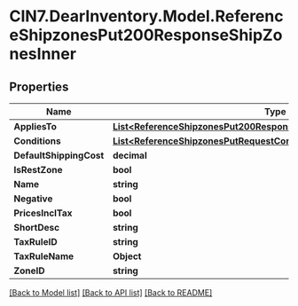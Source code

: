 # CIN7.DearInventory.Model.ReferenceShipzonesPut200ResponseShipZonesInner

## Properties

| Name                    | Type                                                                                                                                            | Description | Notes      |
| ----------------------- | ----------------------------------------------------------------------------------------------------------------------------------------------- | ----------- | ---------- |
| **AppliesTo**           | [**List&lt;ReferenceShipzonesPut200ResponseShipZonesInnerAppliesToInner&gt;**](ReferenceShipzonesPut200ResponseShipZonesInnerAppliesToInner.md) |             | [optional] |
| **Conditions**          | [**List&lt;ReferenceShipzonesPutRequestConditionsInner&gt;**](ReferenceShipzonesPutRequestConditionsInner.md)                                   |             | [optional] |
| **DefaultShippingCost** | **decimal**                                                                                                                                     |             | [optional] |
| **IsRestZone**          | **bool**                                                                                                                                        |             | [optional] |
| **Name**                | **string**                                                                                                                                      |             | [optional] |
| **Negative**            | **bool**                                                                                                                                        |             | [optional] |
| **PricesInclTax**       | **bool**                                                                                                                                        |             | [optional] |
| **ShortDesc**           | **string**                                                                                                                                      |             | [optional] |
| **TaxRuleID**           | **string**                                                                                                                                      |             | [optional] |
| **TaxRuleName**         | **Object**                                                                                                                                      |             | [optional] |
| **ZoneID**              | **string**                                                                                                                                      |             | [optional] |

[[Back to Model list]](../README.md#documentation-for-models) [[Back to API list]](../README.md#documentation-for-api-endpoints) [[Back to README]](../README.md)
